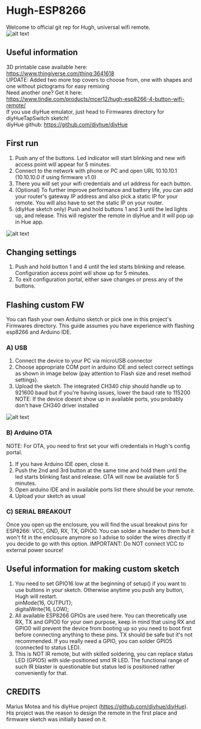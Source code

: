 # Hugh-ESP8266

Welcome to official git rep for Hugh, universal wifi remote.  
![alt text](https://raw.githubusercontent.com/mcer12/Hugh-ESP8266/develop/Images/hugh.jpg)

## Useful information
3D printable case available here:  
https://www.thingiverse.com/thing:3641618  
UPDATE: Added two more top covers to choose from, one with shapes and one without pictograms for easy remixing  
Need another one? Get it here:  
https://www.tindie.com/products/mcer12/hugh-esp8266-4-button-wifi-remote/  
If you use diyHue emulator, just head to Firmwares directory for diyHueTapSwitch sketch!  
diyHue github: https://github.com/diyhue/diyHue  

## First run
1) Push any of the buttons. Led indicator will start blinking and new wifi access point will appear for 5 minutes. 
2) Connect to the network with phone or PC and open URL 10.10.10.1 (10.10.10.0 if using firmware v1.0)
3) There you will set your wifi credentials and url address for each button.
4) (Optional) To further improve performance and battery life, you can add your router's gateway IP address and also pick a static IP for your remote. You will also have to set the static IP on your router.  
5) (diyHue sketch only) Push and hold buttons 1 and 3 until the led lights up, and release. This will register the remote in diyHue and it will pop up in Hue app.

![alt text](https://raw.githubusercontent.com/mcer12/Hugh-ESP8266/develop/Images/ap_screen.png)

## Changing settings
1) Push and hold button 1 and 4 until the led starts blinking and release. Configuration access point will show up for 5 minutes.
2) To exit configuration portal, either save changes or press any of the buttons.

## Flashing custom FW
You can flash your own Arduino sketch or pick one in this project's Firmwares directory. This guide assumes you have experience with flashing esp8266 and Arduino IDE.

### A) USB
1) Connect the device to your PC via microUSB connector
2) Choose appropriate COM port in arduino IDE and select correct settings as shown in image below (pay attention to Flash size and reset method settings).
3) Upload the sketch. The integrated CH340 chip should handle up to 921600 baud but if you're having issues, lower the baud rate to 115200  
NOTE: If the device doesnt show up in available ports, you probably don't have CH340 driver installed

![alt text](https://raw.githubusercontent.com/mcer12/Hugh-ESP8266/develop/Images/ide_settings.png)

### B) Arduino OTA
NOTE: For OTA, you need to first set your wifi credentials in Hugh's config portal.  
1) If you have Arduino IDE open, close it.  
2) Push the 2nd and 3rd button at the same time and hold them until the led starts blinking fast and release. OTA will now be available for 5 minutes.  
3) Open arduino IDE and in available ports list there should be your remote.  
4) Upload your sketch as usual  

### C) SERIAL BREAKOUT
Once you open up the enclosure, you will find the usual breakout pins for ESP8266: VCC, GND, RX, TX, GPIO0. You can solder a header to them but it won't fit in the enclosure anymore so I advise to solder the wires directly if you decide to go with this option.
IMPORTANT: Do NOT connect VCC to external power source!

## Useful information for making custom sketch
1) You need to set GPIO16 low at the beginning of setup() if you want to use buttons in your sketch. Otherwise anytime you push any button, Hugh will restart.  
pinMode(16, OUTPUT);  
digitalWrite(16, LOW);  
2) All available ESP8266 GPIOs are used here. You can theoretically use RX, TX and GPIO0 for your own purpose, keep in mind that using RX and GPIO0 will prevent the device from booting up so you need to boot first before connecting anything to these pins. TX should be safe but it's not recommended. If you really need a GPIO, you can solder GPIO5 (connected to status LED).
3) This is NOT IR remote, but with skilled soldering, you can replace status LED (GPIO5) with side-positioned smd IR LED. The functional range of such IR blaster is questionable but status led is positioned rather conveniently for that.

## CREDITS
Marius Motea and his diyHue project (https://github.com/diyhue/diyHue). His project was the reason to design the remote in the first place and firmware sketch was initially based on it.
